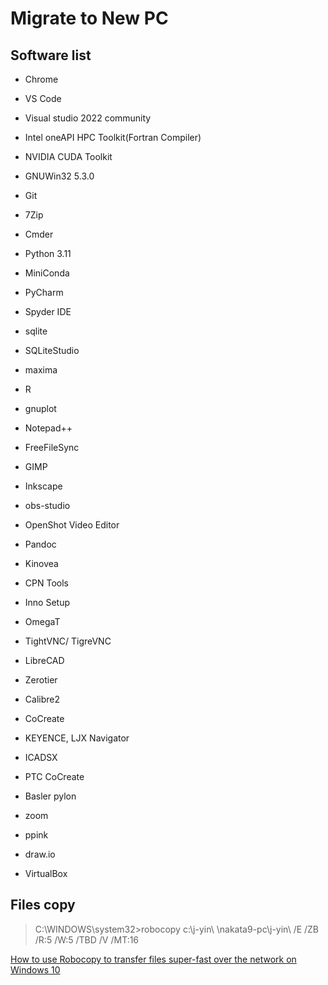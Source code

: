 # Migrate to New PC

## Software list
- Chrome
- VS Code
- Visual studio 2022 community
- Intel oneAPI HPC Toolkit(Fortran Compiler)
- NVIDIA CUDA Toolkit
- GNUWin32 5.3.0
- Git
- 7Zip
- Cmder
- Python 3.11
- MiniConda
- PyCharm
- Spyder IDE
- sqlite
- SQLiteStudio
- maxima
- R
- gnuplot
- Notepad++
- FreeFileSync
- GIMP
- Inkscape
- obs-studio
- OpenShot Video Editor
- Pandoc
- Kinovea
- CPN Tools
- Inno Setup
- OmegaT
- TightVNC/ TigreVNC

- LibreCAD
- Zerotier
- Calibre2
- CoCreate
- KEYENCE, LJX Navigator
- ICADSX
- PTC CoCreate
- Basler pylon

- zoom
- ppink
- draw.io
- VirtualBox

## Files copy
> C:\WINDOWS\system32>robocopy c:\j-yin\ \\nakata9-pc\j-yin\ /E /ZB /R:5 /W:5 /TBD  /V /MT:16

[How to use Robocopy to transfer files super-fast over the network on Windows 10](https://pureinfotech.com/robocopy-transfer-files-fast-network-windows-10/)

